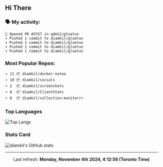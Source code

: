 ## Hi There

### 🗣 My activity:

```
💪 Opened PR #2557 in qdm12/gluetun
⬆️ Pushed 1 commit to diamkil/gluetun
⬆️ Pushed 1 commit to diamkil/gluetun
⬆️ Pushed 1 commit to diamkil/gluetun
⬆️ Pushed 1 commit to diamkil/gluetun
```

### Most Popular Repos:

```
⭐️ 11 📦 diamkil/docker-notea
⭐️ 10 📦 diamkil/socials
⭐️ 2  📦 diamkil/screenshots
⭐️ 0  📦 diamkil/ClientStats
⭐️ 0  📦 diamkil/collection-monitorrr
```

### Top Languages

![Top Langs](https://github-readme-stats.vercel.app/api/top-langs/?username=diamkil&layout=compact&langs_count=10)

### Stats Card

![diamkil's GitHub stats](https://github-readme-stats.vercel.app/api?username=diamkil&count_private=true&show_icons=true)

---

<p align="center">
  Last refresh: 
  <b>Monday, November 4th 2024, 4:12:56 (Toronto Time)</b>
</p>
